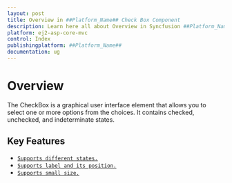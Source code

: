 ```yaml
---
layout: post
title: Overview in ##Platform_Name## Check Box Component
description: Learn here all about Overview in Syncfusion ##Platform_Name## Check Box component of Syncfusion Essential JS 2 and more.
platform: ej2-asp-core-mvc
control: Index
publishingplatform: ##Platform_Name##
documentation: ug
---
```


# Overview

The CheckBox is a graphical user interface element that allows you to select one or more options from the choices. It contains checked, unchecked, and indeterminate states.

## Key Features

* [`Supports different states.`](getting-started#change-the-checkbox-state)
* [`Supports label and its position.`](label-and-size#label)
* [`Supports small size.`](label-and-size#size)